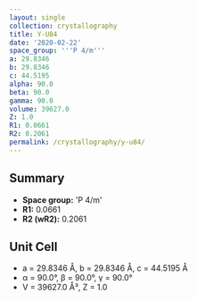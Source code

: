 ```yaml
---
layout: single
collection: crystallography
title: Y-U84
date: '2020-02-22'
space_group: '''P 4/m'''
a: 29.8346
b: 29.8346
c: 44.5195
alpha: 90.0
beta: 90.0
gamma: 90.0
volume: 39627.0
Z: 1.0
R1: 0.0661
R2: 0.2061
permalink: /crystallography/y-u84/
---
```


## Summary

- **Space group:** 'P 4/m'
- **R1:** 0.0661
- **R2 (wR2):** 0.2061

## Unit Cell
- a = 29.8346 Å, b = 29.8346 Å, c = 44.5195 Å
- α = 90.0°, β = 90.0°, γ = 90.0°
- V = 39627.0 Å³, Z = 1.0
